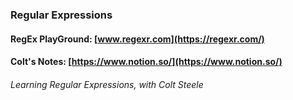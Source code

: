 ### Regular Expressions

#### RegEx PlayGround: [www.regexr.com](https://regexr.com/)
#### Colt's Notes: [https://www.notion.so/](https://www.notion.so/)

###### Learning Regular Expressions, with Colt Steele